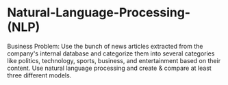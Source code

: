 # Natural-Language-Processing-(NLP)
Business Problem: Use the bunch of news articles extracted from the company's internal database and categorize them into several categories like politics, technology, sports, business, and entertainment based on their content. Use natural language processing and create & compare at least three different models.
